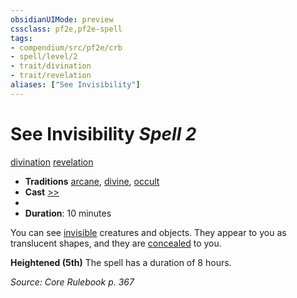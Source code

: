 ```yaml
---
obsidianUIMode: preview
cssclass: pf2e,pf2e-spell
tags:
- compendium/src/pf2e/crb
- spell/level/2
- trait/divination
- trait/revelation
aliases: ["See Invisibility"]
---
```

# See Invisibility *Spell 2*   
[divination](divination.md "Divination School Trait")  [revelation](revelation.md "Revelation Effect Trait")  

- **Traditions** [arcane](arcane.md "Arcane Tradition Trait"), [divine](divine.md "Divine Tradition Trait"), [occult](occult.md "Occult Tradition Trait")
- **Cast** [>>](chapter-9-playing-the-game.md#Actions "Two-Action") 
- 
- **Duration**: 10 minutes

You can see [invisible](conditions.md#Invisible) creatures and objects. They appear to you as translucent shapes, and they are [concealed](conditions.md#Concealed) to you.

**Heightened (5th)** The spell has a duration of 8 hours.

*Source: Core Rulebook p. 367*